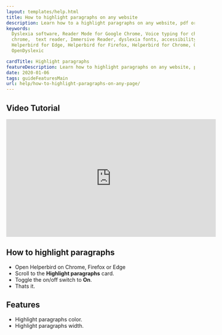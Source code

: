 ```yaml
---
layout: templates/help.html
title: How to highlight paragraphs on any website
description: Learn how to a highlight paragraphs on any website, pdf or app.
keywords:
  Dyslexia software, Reader Mode for Google Chrome, Voice typing for chrome, Text to speech for
  chrome,  text reader, Immersive Reader, dyslexia fonts, accessibility software, dyslexia software,
  Helperbird for Edge, Helperbird for Firefox, Helperbird for Chrome, Opendyslexic for Chrome,
  OpenDyslexic

cardTitle: Highlight paragraphs
featureDescription: Learn how to highlight paragraphs on any website, pdf or app.
date: 2020-01-06
tags: guideFeaturesMain
url: help/how-to-highlight-paragraphs-on-any-page/
---
```


## Video Tutorial
<iframe width="560" height="315" src="https://www.youtube-nocookie.com/embed/i7xdQsDvLMs" title="YouTube video player" frameborder="0" allow="accelerometer; autoplay; clipboard-write; encrypted-media; gyroscope; picture-in-picture" allowfullscreen></iframe>

## How to highlight paragraphs

- Open Helperbird on Chrome, Firefox or Edge
- Scroll to the **Highlight paragraphs** card.
- Toggle the on/off switch to **On**.
- Thats it.

## Features

- Highlight paragraphs color.
- Highlight paragraphs width.
